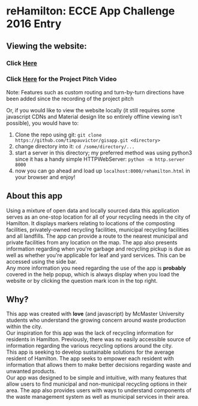 # reHamilton: ECCE App Challenge 2016 Entry

## Viewing the website:
### Click [Here](http://victortimpau.me/rehamilton.html)
### Click [Here](https://vimeo.com/157817386) for the Project Pitch Video
Note: Features such as custom routing and turn-by-turn directions have been added since the recording of the project pitch

Or, if you would like to view the website locally (it still requires some javascript CDNs and Material design lite so entirely offline viewing isn't possible), you would have to:
  1. Clone the repo using git: `git clone https://github.com/timpauvictor/gisapp.git <directory>`
  2. change directory into it: `cd /some/directory/...`
  3. start a server in this directory; my preferred method was using python3 since it has a handy simple HTTPWebServer: `python -m http.server 8000`
  4. now you can go ahead and load up `localhost:8000/rehamilton.html` in your browser and enjoy!
  
## About this app

Using a mixture of open data and locally sourced data this application serves as an one-stop location for all of your recycling needs in the city of Hamilton. It displays markers relating to locations of the composting facilities, privately-owned recycling facilities, municipal recycling facilities and all landfills. The app can provide a route to the nearest municipal and private facilities from any location on the map. The app also presents information regarding when you're garbage and recycling pickup is due as well as whether you're applicable for leaf and yard services. This can be accessed using the side bar. <br>
Any more information you need regarding the use of the app is <b>probably</b> covered in the help popup, which is always display when you load the website or by clicking the question mark icon in the top right.

## Why?

This app was created with <b>love</b> (and javascript) by McMaster University students who understand the growing concern around waste production within the city. <br>
Our inspiration for this app was the lack of recycling information for residents in Hamilton. Previously, there was no easily accessible source of information regarding the various recycling options around the city. <br>
This app is seeking to develop sustainable solutions for the average resident of Hamilton. The app seeks to empower each resident with information that allows them to make better decisions regarding waste and unwanted products. <br>
Our app was designed to be simple and intuitive, with many features that allow users to find municipal and non-municipal recycling options in their area. The app also provides users with ways to understand components of the waste management system as well as municipal services in their area.
